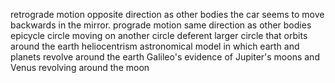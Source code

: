 retrograde motion
	opposite direction as other bodies
	the car seems to move backwards in the mirror.
prograde motion
	same direction as other bodies
epicycle
	circle moving on another circle
deferent
	larger circle that orbits around the earth
heliocentrism
	astronomical model in which earth and planets revolve around the earth
	Galileo's evidence of Jupiter's moons and Venus revolving around the moon